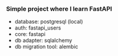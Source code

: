 ### Simple project where I learn FastAPI

- database: postgresql (local)
- auth: fastapi_users
- core: fastapi
- db adapter: sqlalchemy
- db migration tool: alembic
